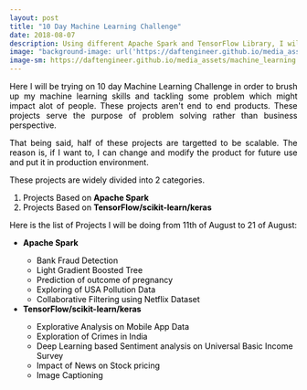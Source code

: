 ```yaml
---
layout: post
title: "10 Day Machine Learning Challenge"
date: 2018-08-07
description: Using different Apache Spark and TensorFlow Library, I will be making a machine learning project everyday for next 10 days
image: "background-image: url('https://daftengineer.github.io/media_assets/machine_learning.jpg');filter:invert(100%);filter:blur(10%);"
image-sm: https://daftengineer.github.io/media_assets/machine_learning.jpg
---
```


<div style="color:black;"><p></p>
<p style="text-align:justify;">Here I will be trying on 10 day Machine Learning Challenge in order to brush up my machine learning skills and tackling some problem which might impact alot of people. These projects aren't end to end products. These projects serve the purpose of problem solving rather than business perspective.</p>
<p style="text-align:justify;">That being said, half of these projects are targetted to be scalable. The reason is, if I want to, I can change and modify the product for future use and put it in production environment.</p>
<p style="text-align:justify;"> These projects are widely divided into 2 categories.<br />
  <ol>
    <li>Projects Based on <b>Apache Spark</b></li>
    <li>Projects Based on <b>TensorFlow/scikit-learn/keras</b></li>
  </ol>
  </p>
<p style="text-align:justify;">Here is the list of Projects I will be doing from 11th of August to 21 of August:
<ul>
        <li><b>Apache Spark</b></li>
           <ul>
              <li>Bank Fraud Detection</li>
              <li>Light Gradient Boosted Tree</li>
              <li>Prediction of outcome of pregnancy</li>
              <li>Exploring of USA Pollution Data</li>
              <li>Collaborative Filtering using Netflix Dataset</li>
          </ul>
        <li><b>TensorFlow/scikit-learn/keras</b></li>
          <ul>
              <li>Explorative Analysis on Mobile App Data</li>
              <li>Exploration of Crimes in India</li>
              <li>Deep Learning based Sentiment analysis on Universal Basic Income Survey</li>
              <li>Impact of News on Stock pricing</li>
              <li>Image Captioning</li>
          </ul>
    </ul>
    
   </p>
<p>&nbsp;</p>
</div>
